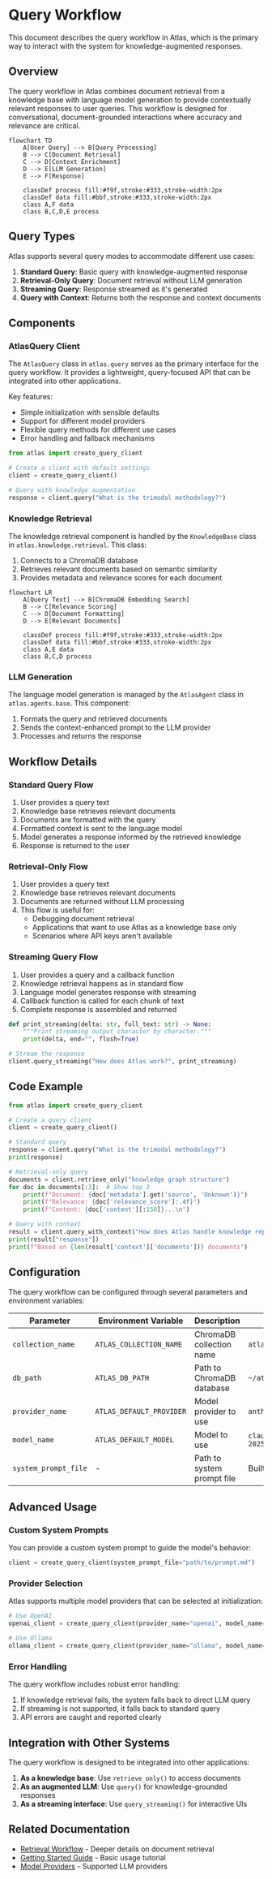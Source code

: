 # Query Workflow

This document describes the query workflow in Atlas, which is the primary way to interact with the system for knowledge-augmented responses.

## Overview

The query workflow in Atlas combines document retrieval from a knowledge base with language model generation to provide contextually relevant responses to user queries. This workflow is designed for conversational, document-grounded interactions where accuracy and relevance are critical.

```mermaid
flowchart TD
    A[User Query] --> B[Query Processing]
    B --> C[Document Retrieval]
    C --> D[Context Enrichment]
    D --> E[LLM Generation]
    E --> F[Response]

    classDef process fill:#f9f,stroke:#333,stroke-width:2px
    classDef data fill:#bbf,stroke:#333,stroke-width:2px
    class A,F data
    class B,C,D,E process
```

## Query Types

Atlas supports several query modes to accommodate different use cases:

1. **Standard Query**: Basic query with knowledge-augmented response
2. **Retrieval-Only Query**: Document retrieval without LLM generation
3. **Streaming Query**: Response streamed as it's generated
4. **Query with Context**: Returns both the response and context documents

## Components

### AtlasQuery Client

The `AtlasQuery` class in `atlas.query` serves as the primary interface for the query workflow. It provides a lightweight, query-focused API that can be integrated into other applications.

Key features:
- Simple initialization with sensible defaults
- Support for different model providers
- Flexible query methods for different use cases
- Error handling and fallback mechanisms

```python
from atlas import create_query_client

# Create a client with default settings
client = create_query_client()

# Query with knowledge augmentation
response = client.query("What is the trimodal methodology?")
```

### Knowledge Retrieval

The knowledge retrieval component is handled by the `KnowledgeBase` class in `atlas.knowledge.retrieval`. This class:

1. Connects to a ChromaDB database
2. Retrieves relevant documents based on semantic similarity
3. Provides metadata and relevance scores for each document

```mermaid
flowchart LR
    A[Query Text] --> B[ChromaDB Embedding Search]
    B --> C[Relevance Scoring]
    C --> D[Document Formatting]
    D --> E[Relevant Documents]

    classDef process fill:#f9f,stroke:#333,stroke-width:2px
    classDef data fill:#bbf,stroke:#333,stroke-width:2px
    class A,E data
    class B,C,D process
```

### LLM Generation

The language model generation is managed by the `AtlasAgent` class in `atlas.agents.base`. This component:

1. Formats the query and retrieved documents
2. Sends the context-enhanced prompt to the LLM provider
3. Processes and returns the response

## Workflow Details

### Standard Query Flow

1. User provides a query text
2. Knowledge base retrieves relevant documents
3. Documents are formatted with the query
4. Formatted context is sent to the language model
5. Model generates a response informed by the retrieved knowledge
6. Response is returned to the user

### Retrieval-Only Flow

1. User provides a query text
2. Knowledge base retrieves relevant documents
3. Documents are returned without LLM processing
4. This flow is useful for:
   - Debugging document retrieval
   - Applications that want to use Atlas as a knowledge base only
   - Scenarios where API keys aren't available

### Streaming Query Flow

1. User provides a query and a callback function
2. Knowledge retrieval happens as in standard flow
3. Language model generates response with streaming
4. Callback function is called for each chunk of text
5. Complete response is assembled and returned

```python
def print_streaming(delta: str, full_text: str) -> None:
    """Print streaming output character by character."""
    print(delta, end="", flush=True)

# Stream the response
client.query_streaming("How does Atlas work?", print_streaming)
```

## Code Example

```python
from atlas import create_query_client

# Create a query client
client = create_query_client()

# Standard query
response = client.query("What is the trimodal methodology?")
print(response)

# Retrieval-only query
documents = client.retrieve_only("knowledge graph structure")
for doc in documents[:3]:  # Show top 3
    print(f"Document: {doc['metadata'].get('source', 'Unknown')}")
    print(f"Relevance: {doc['relevance_score']:.4f}")
    print(f"Content: {doc['content'][:150]}...\n")

# Query with context
result = client.query_with_context("How does Atlas handle knowledge representation?")
print(result["response"])
print(f"Based on {len(result['context']['documents'])} documents")
```

## Configuration

The query workflow can be configured through several parameters and environment variables:

| Parameter            | Environment Variable     | Description                | Default                      |
| -------------------- | ------------------------ | -------------------------- | ---------------------------- |
| `collection_name`    | `ATLAS_COLLECTION_NAME`  | ChromaDB collection name   | `atlas_knowledge_base`       |
| `db_path`            | `ATLAS_DB_PATH`          | Path to ChromaDB database  | `~/atlas_chroma_db`          |
| `provider_name`      | `ATLAS_DEFAULT_PROVIDER` | Model provider to use      | `anthropic`                  |
| `model_name`         | `ATLAS_DEFAULT_MODEL`    | Model to use               | `claude-3-7-sonnet-20250219` |
| `system_prompt_file` | -                        | Path to system prompt file | Built-in prompt              |

## Advanced Usage

### Custom System Prompts

You can provide a custom system prompt to guide the model's behavior:

```python
client = create_query_client(system_prompt_file="path/to/prompt.md")
```

### Provider Selection

Atlas supports multiple model providers that can be selected at initialization:

```python
# Use OpenAI
openai_client = create_query_client(provider_name="openai", model_name="gpt-4o")

# Use Ollama
ollama_client = create_query_client(provider_name="ollama", model_name="llama3")
```

### Error Handling

The query workflow includes robust error handling:

1. If knowledge retrieval fails, the system falls back to direct LLM query
2. If streaming is not supported, it falls back to standard query
3. API errors are caught and reported clearly

## Integration with Other Systems

The query workflow is designed to be integrated into other applications:

1. **As a knowledge base**: Use `retrieve_only()` to access documents
2. **As an augmented LLM**: Use `query()` for knowledge-grounded responses
3. **As a streaming interface**: Use `query_streaming()` for interactive UIs

## Related Documentation

- [Retrieval Workflow](./retrieval.md) - Deeper details on document retrieval
- [Getting Started Guide](../guides/getting_started.md) - Basic usage tutorial
- [Model Providers](../components/models/) - Supported LLM providers

